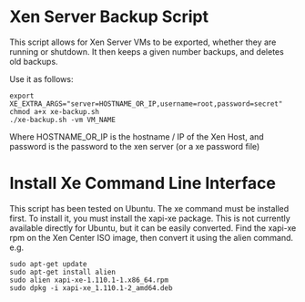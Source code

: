 # Xen Server Backup Script

This script allows for Xen Server VMs to be exported, whether they are running or shutdown. It then keeps a given number backups, and deletes old backups.

Use it as follows:
```
export XE_EXTRA_ARGS="server=HOSTNAME_OR_IP,username=root,password=secret"
chmod a+x xe-backup.sh
./xe-backup.sh -vm VM_NAME
```
Where HOSTNAME_OR_IP is the hostname / IP of the Xen Host, and password is the password to the xen server (or a xe password file)

# Install Xe Command Line Interface

This script has been tested on Ubuntu. The xe command must be installed first. To install it, you must install the xapi-xe package.
This is not currently available directly for Ubuntu, but it can be easily converted. Find the xapi-xe rpm on the Xen Center ISO image, then convert it using the alien command.
e.g.

```
sudo apt-get update
sudo apt-get install alien
sudo alien xapi-xe-1.110.1-1.x86_64.rpm
sudo dpkg -i xapi-xe_1.110.1-2_amd64.deb
```
